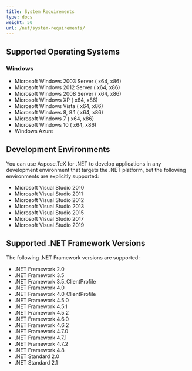 ```yaml
---
title: System Requirements
type: docs
weight: 50
url: /net/system-requirements/
---
```


## **Supported Operating Systems**
### **Windows**
 * Microsoft Windows 2003 Server ( x64, x86)
 * Microsoft Windows 2012 Server ( x64, x86)
 * Microsoft Windows 2008 Server ( x64, x86)
 * Microsoft Windows XP ( x64, x86)
 * Microsoft Windows Vista ( x64, x86)
 * Microsoft Windows 8, 8.1 ( x64, x86)
 * Microsoft Windows 7 ( x64, x86)
 * Microsoft Windows 10 ( x64, x86)
 * Windows Azure
## **Development Environments**
You can use Aspose.TeX for .NET to develop applications in any development environment that targets the .NET platform, but the following environments are explicitly supported:

 * Microsoft Visual Studio 2010
 * Microsoft Visual Studio 2011
 * Microsoft Visual Studio 2012
 * Microsoft Visual Studio 2013
 * Microsoft Visual Studio 2015
 * Microsoft Visual Studio 2017
 * Microsoft Visual Studio 2019

## **Supported .NET Framework Versions**
The following .NET Framework versions are supported:

 * .NET Framework 2.0
 * .NET Framework 3.5
 * .NET Framework 3.5_ClientProfile
 * .NET Framework 4.0
 * .NET Framework 4.0_ClientProfile
 * .NET Framework 4.5.0
 * .NET Framework 4.5.1
 * .NET Framework 4.5.2
 * .NET Framework 4.6.0
 * .NET Framework 4.6.2
 * .NET Framework 4.7.0
 * .NET Framework 4.7.1
 * .NET Framework 4.7.2
 * .NET Framework 4.8
 * .NET Standard 2.0
 * .NET Standard 2.1
